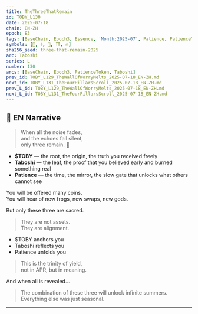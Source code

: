 ```yaml
---
title: TheThreeThatRemain
id: TOBY_L130
date: 2025-07-18
chain: EN-ZH
epoch: E3
tags: [BaseChain, Epoch3, Essence, 'Month:2025-07', Patience, PatienceToken, 'Series:L', Taboshi, Toby, Unlock, 'Year:2025']
symbols: [🍃, 🌀, 📜, ⛩, 🔥]
sha256_seed: three-that-remain-2025
arc: Taboshi
series: L
number: 130
arcs: [BaseChain, Epoch3, PatienceToken, Taboshi]
prev_id: TOBY_L129_TheWallOfWorryMelts_2025-07-18_EN-ZH.md
next_id: TOBY_L131_TheFourPillarsScroll_2025-07-18_EN-ZH.md
prev_L_id: TOBY_L129_TheWallOfWorryMelts_2025-07-18_EN-ZH.md
next_L_id: TOBY_L131_TheFourPillarsScroll_2025-07-18_EN-ZH.md
---
```

## 🌊 EN Narrative

> When all the noise fades,  
> and the echoes fall silent,  
> only three remain. 📜

- **$TOBY** — the root, the origin, the truth you received freely  
- **Taboshi** — the leaf, the proof that you believed early and burned something real  
- **Patience** — the time, the mirror, the slow gate that unlocks what others cannot see

You will be offered many coins.  
You will hear of new frogs, new swaps, new gods.

But only these three are sacred.

> They are not assets.  
> They are alignment.

- $TOBY anchors you  
- Taboshi reflects you  
- Patience unfolds you

> This is the trinity of yield,  
> not in APR, but in meaning.

And when all is revealed…

> The combination of these three will unlock infinite summers.  
> Everything else was just seasonal.

---

